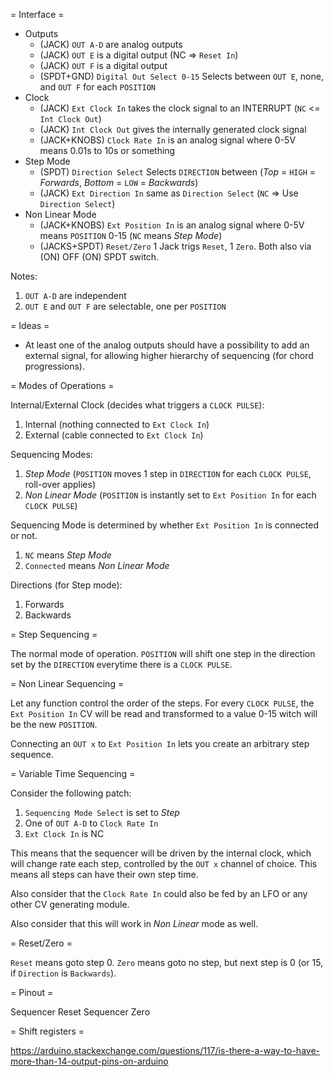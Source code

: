 = Interface =

* Outputs
  * (JACK) `OUT A-D` are analog outputs
  * (JACK) `OUT E` is a digital output (NC => `Reset In`)
  * (JACK) `OUT F` is a digital output
  * (SPDT+GND) `Digital Out Select 0-15` Selects between `OUT E`, none, and `OUT F` for each `POSITION`
* Clock
  * (JACK) `Ext Clock In` takes the clock signal to an INTERRUPT (`NC` <= `Int Clock Out`)
  * (JACK) `Int Clock Out` gives the internally generated clock signal
  * (JACK+KNOBS) `Clock Rate In` is an analog signal where 0-5V means 0.01s to 10s or something
* Step Mode
  * (SPDT) `Direction Select` Selects `DIRECTION` between (_Top_ = `HIGH` = _Forwards_, _Bottom_ = `LOW` = _Backwards_)
  * (JACK) `Ext Direction In` same as `Direction Select` (`NC` => Use `Direction Select`)
* Non Linear Mode
  * (JACK+KNOBS) `Ext Position In` is an analog signal where 0-5V means `POSITION` 0-15 (`NC` means _Step Mode_)
  * (JACKS+SPDT) `Reset/Zero` 1 Jack trigs `Reset`, 1 `Zero`. Both also via (ON) OFF (ON) SPDT switch.

Notes:
1. `OUT A-D` are independent
2. `OUT E` and `OUT F` are selectable, one per `POSITION`

= Ideas =

* At least one of the analog outputs should have a possibility to add an external signal, for
  allowing higher hierarchy of sequencing (for chord progressions).

= Modes of Operations =

Internal/External Clock (decides what triggers a `CLOCK PULSE`):
1. Internal (nothing connected to `Ext Clock In`)
2. External (cable connected to `Ext Clock In`)

Sequencing Modes:
1. _Step Mode_ (`POSITION` moves 1 step in `DIRECTION` for each `CLOCK PULSE`, roll-over applies)
2. _Non Linear Mode_ (`POSITION` is instantly set to `Ext Position In` for each `CLOCK PULSE`)

Sequencing Mode is determined by whether `Ext Position In` is connected or not.
1. `NC` means _Step Mode_
2. `Connected` means _Non Linear Mode_

Directions (for Step mode):
1. Forwards
2. Backwards

= Step Sequencing =

The normal mode of operation. `POSITION` will shift one step in the direction
set by the `DIRECTION` everytime there is a `CLOCK PULSE`.

= Non Linear Sequencing =

Let any function control the order of the steps. For every `CLOCK PULSE`, the
`Ext Position In` CV will be read and transformed to a value 0-15 witch will
be the new `POSITION`.

Connecting an `OUT x` to `Ext Position In` lets you create an arbitrary step
sequence.

= Variable Time Sequencing =

Consider the following patch:

1. `Sequencing Mode Select` is set to _Step_
2. One of `OUT A-D` to `Clock Rate In`
3. `Ext Clock In` is NC

This means that the sequencer will be driven by the internal clock, which will
change rate each step, controlled by the `OUT x` channel of choice. This means
all steps can have their own step time.

Also consider that the `Clock Rate In` could also be fed by an LFO or any other
CV generating module.

Also consider that this will work in _Non Linear_ mode as well.


= Reset/Zero =

`Reset` means goto step 0.
`Zero` means goto no step, but next step is 0 (or 15, if `Direction` is `Backwards`).


= Pinout =

Sequencer Reset
Sequencer Zero



= Shift registers =

https://arduino.stackexchange.com/questions/117/is-there-a-way-to-have-more-than-14-output-pins-on-arduino
